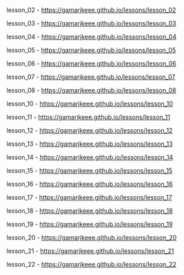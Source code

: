 lesson_02 - https://gamarjkeee.github.io/lessons/lesson_02

lesson_03 - https://gamarjkeee.github.io/lessons/lesson_03

lesson_04 - https://gamarjkeee.github.io/lessons/lesson_04

lesson_05 - https://gamarjkeee.github.io/lessons/lesson_05

lesson_06 - https://gamarjkeee.github.io/lessons/lesson_06

lesson_07 - https://gamarjkeee.github.io/lessons/lesson_07

lesson_08 - https://gamarjkeee.github.io/lessons/lesson_08

lesson_10 - https://gamarjkeee.github.io/lessons/lesson_10

lesson_11 - https://gamarjkeee.github.io/lessons/lesson_11

lesson_12 - https://gamarjkeee.github.io/lessons/lesson_12

lesson_13 - https://gamarjkeee.github.io/lessons/lesson_13

lesson_14 - https://gamarjkeee.github.io/lessons/lesson_14

lesson_15 - https://gamarjkeee.github.io/lessons/lesson_15

lesson_16 - https://gamarjkeee.github.io/lessons/lesson_16

lesson_17 - https://gamarjkeee.github.io/lessons/lesson_17

lesson_18 - https://gamarjkeee.github.io/lessons/lesson_18

lesson_19 - https://gamarjkeee.github.io/lessons/lesson_19

lesson_20 - https://gamarjkeee.github.io/lessons/lesson_20

lesson_21 - https://gamarjkeee.github.io/lessons/lesson_21

lesson_22 - https://gamarjkeee.github.io/lessons/lesson_22
